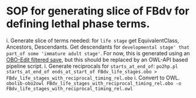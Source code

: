 # SOP for generating slice of FBdv for defining lethal phase terms.

 i. Generate slice of terms needed: for `life stage` get EquivalentClass, Ancestors, Descendants.  Get descendants for `developmental stage' that part_of some 'immature adult stage'`. For now, this is generated using an [OBO-Edit filtered save](https://raw.github.com/dosumis/prototypes/master/imports/FBdv_life_stage_export_filter.xml), but this should be replaced by an OWL-API based pipeline script.
 i. Generate reciprocals for `starts_at_end_of`: `po2hp.pl starts_at_end_of ends_at_start_of FBdv_life_stages.obo > FBdv_life_stages_with_reciprocal_timing_rel.obo` 
 i. Convert to OWL. `obolib-obo2owl FBdv_life_stages_with_reciprocal_timing_rel.obo -o FBdv_life_stages_with_reciprocal_timing_rel.owl`
